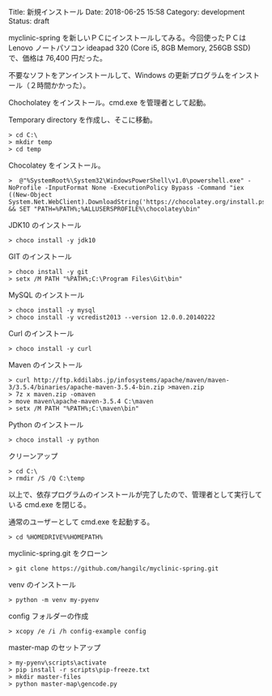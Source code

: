 Title: 新規インストール
Date: 2018-06-25 15:58
Category: development
Status: draft

myclinic-spring を新しいＰＣにインストールしてみる。今回使ったＰＣは Lenovo ノートパソコン ideapad 320 (Core i5, 8GB Memory, 256GB SSD) で、価格は 76,400 円だった。

不要なソフトをアンインストールして、Windows の更新プログラムをインストール（２時間かかった）。

Chocholatey をインストール。cmd.exe を管理者として起動。

Temporary directory を作成し、そこに移動。
```shell
> cd C:\
> mkdir temp
> cd temp
```

Chocolatey をインストール。
```shell
>  @"%SystemRoot%\System32\WindowsPowerShell\v1.0\powershell.exe" -NoProfile -InputFormat None -ExecutionPolicy Bypass -Command "iex ((New-Object System.Net.WebClient).DownloadString('https://chocolatey.org/install.ps1'))" && SET "PATH=%PATH%;%ALLUSERSPROFILE%\chocolatey\bin"
```

JDK10 のインストール

```shell
> choco install -y jdk10
```

GIT のインストール

```shell
> choco install -y git
> setx /M PATH "%PATH%;C:\Program Files\Git\bin"
```

MySQL のインストール

```shell
> choco install -y mysql
> choco install -y vcredist2013 --version 12.0.0.20140222
```

Curl のインストール

```shell
> choco install -y curl
```

Maven のインストール

```shell
> curl http://ftp.kddilabs.jp/infosystems/apache/maven/maven-3/3.5.4/binaries/apache-maven-3.5.4-bin.zip >maven.zip
> 7z x maven.zip -omaven
> move maven\apache-maven-3.5.4 C:\maven
> setx /M PATH "%PATH%;C:\maven\bin"
```

Python のインストール

```shell
> choco install -y python
```

クリーンアップ

```shell
> cd C:\
> rmdir /S /Q C:\temp
```

以上で、依存プログラムのインストールが完了したので、管理者として実行している cmd.exe を閉じる。

通常のユーザーとして cmd.exe を起動する。

```shell
> cd %HOMEDRIVE%%HOMEPATH%
```

myclinic-spring.git をクローン

```shell
> git clone https://github.com/hangilc/myclinic-spring.git
```

venv のインストール

```shell
> python -m venv my-pyenv
```

config フォルダーの作成

```shell
> xcopy /e /i /h config-example config
```

master-map のセットアップ

```shell
> my-pyenv\scripts\activate
> pip install -r scripts\pip-freeze.txt
> mkdir master-files
> python master-map\gencode.py
```

